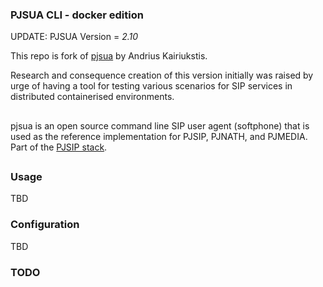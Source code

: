 ### PJSUA CLI - docker edition

UPDATE: PJSUA Version = *2.10*

This repo is fork of [pjsua](https://github.com/andrius/pjsua) by Andrius Kairiukstis.

Research and consequence creation of this version initially was raised by urge of having a tool for testing various scenarios for SIP services in distributed containerised environments.


## 
pjsua is an open source command line SIP user agent (softphone) that is used as the reference implementation for PJSIP, PJNATH, and PJMEDIA.
Part of the [PJSIP stack](http://pjsip.org). 

##
### Usage
TBD

### Configuration
TBD

### TODO

